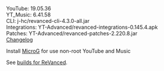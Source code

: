 YouTube: 19.05.36  
YT_Music: 6.41.58  
CLI: j-hc/revanced-cli-4.3.0-all.jar  
Integrations: YT-Advanced/revanced-integrations-0.145.4.apk  
Patches: YT-Advanced/revanced-patches-2.220.8.jar  
[Changelog](https://github.com/YT-Advanced/ReX-patches/releases/tag/v2.220.8)  

Install [MicroG](https://github.com/WSTxda/MicroG-RE/releases/latest) for use non-root YouTube and Music  

See [builds for ReVanced](https://github.com/kevinr99089/ReVanced.Builder/releases/latest).  
